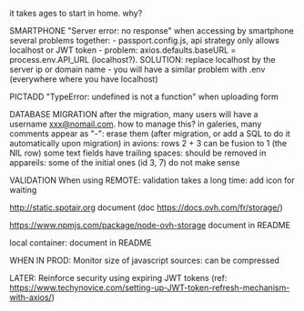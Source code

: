 it takes ages to start in home. why?

SMARTPHONE
	"Server error: no response" when accessing by smartphone
		several problems together:
			- passport.config.js, api strategy only allows localhost or JWT token
			- problem: axios.defaults.baseURL = process.env.API_URL (localhost?). SOLUTION: replace localhost by the server ip or domain name
			- you will have a similar problem with .env (everywhere where you have localhost)

PICTADD
	"TypeError: undefined is not a function" when uploading form

DATABASE MIGRATION
	after the migration, many users will have a username xxx@nomail.com. how to manage this?
	in galeries, many comments appear as "-": erase them (after migration, or add a SQL to do it automatically upon migration)
	in avions: rows 2 + 3 can be fusion to 1 (the NIL row)
	some text fields have trailing spaces: should be removed
	in appareils: some of the initial ones (id 3, 7) do not make sense
	
VALIDATION
	When using REMOTE: validation takes a long time: add icon for waiting

http://static.spotair.org
	document
	(doc https://docs.ovh.com/fr/storage/)

https://www.npmjs.com/package/node-ovh-storage
	document in README

local container:
	document in README
	
WHEN IN PROD:
	Monitor size of javascript sources: can be compressed
	
LATER:
	Reinforce security using expiring JWT tokens (ref: https://www.techynovice.com/setting-up-JWT-token-refresh-mechanism-with-axios/)
	



